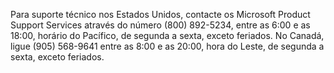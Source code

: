 <Token xmlns:xlink="http://www.w3.org/1999/xlink">Para suporte técnico nos Estados Unidos, contacte os Microsoft Product Support Services através do número (800) 892-5234, entre as 6:00 e as 18:00, horário do Pacífico, de segunda a sexta, exceto feriados. No Canadá, ligue (905) 568-9641 entre as 8:00 e as 20:00, hora do Leste, de segunda a sexta, exceto feriados.</Token>

<!--HONumber=Jun16_HO4-->


